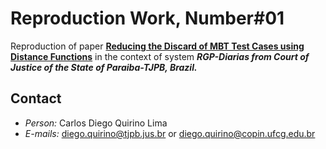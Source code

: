 # Reproduction Work, Number#01

Reproduction of paper [**Reducing the Discard of MBT Test Cases using Distance Functions**](https://doi.org/10.1145/3350768.3350790) in the context of system ***RGP-Diarias from Court of Justice of the State of Paraiba-TJPB, Brazil.***

## Contact

* *Person:* Carlos Diego Quirino Lima
* *E-mails:* diego.quirino@tjpb.jus.br or diego.quirino@copin.ufcg.edu.br
